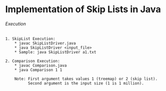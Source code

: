 # Implementation of Skip Lists in Java

###### Execution
	1. SkipList Execution:
		* javac SkipListDriver.java
		* java SkipListDriver <input_file>
		* Sample: java SkipListDriver a1.txt

	2. Comparison Execution:
		* javac Comparison.java
		* java Comparison 1 1

		Note: First argument takes values 1 (treemap) or 2 (skip list).
		      Second argument is the input size (1 is 1 million).
